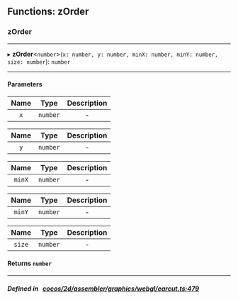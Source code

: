 ## Functions: zOrder

### zOrder


___
▸ **zOrder**<`number`\>(`x: number, y: number, minX: number, minY: number, size: number`): `number`
___


#### Parameters

| Name | Type | Description |
| :------: | :------: | :------: |
| `x` | `number` | - |

| Name | Type | Description |
| :------: | :------: | :------: |
| `y` | `number` | - |

| Name | Type | Description |
| :------: | :------: | :------: |
| `minX` | `number` | - |

| Name | Type | Description |
| :------: | :------: | :------: |
| `minY` | `number` | - |

| Name | Type | Description |
| :------: | :------: | :------: |
| `size` | `number` | - |


#### Returns `number` 
___


##### Defined in &nbsp;   [cocos/2d/assembler/graphics/webgl/earcut.ts:479](https://github.com/cocos-creator/engine/blob/c7bf6b8a9/cocos/2d/assembler/graphics/webgl/earcut.ts#L479)&nbsp;
